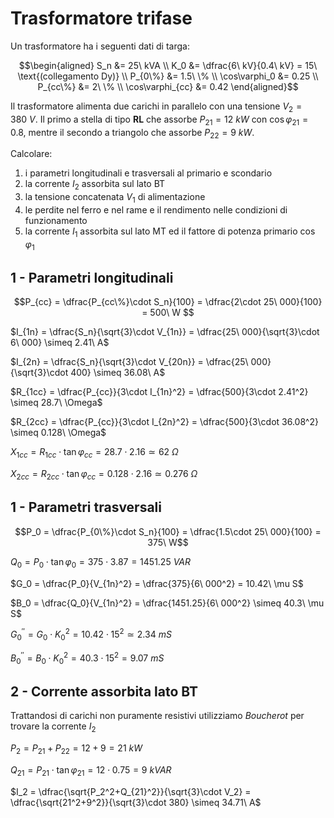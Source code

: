 # Trasformatore trifase  

Un trasformatore ha i seguenti dati di targa:  

```math
\begin{aligned}
    S_n &= 25\ kVA \\
    K_0 &= \dfrac{6\ kV}{0.4\ kV} = 15\ \text{(collegamento Dy)}  \\
    P_{0\%} &= 1.5\ \% \\
    \cos\varphi_0 &= 0.25 \\
    P_{cc\%} &= 2\ \% \\
    \cos\varphi_{cc} &= 0.42
\end{aligned}
```

Il trasformatore alimenta due carichi in parallelo con una tensione $V_2 = 380\ V$. Il primo a stella di tipo **RL** che assorbe $P_{21} = 12\ kW$ con $\cos\varphi_{21} =0.8$, mentre il secondo a triangolo che assorbe $P_{22} = 9\ kW$.  

Calcolare:  
1. i parametri longitudinali e trasversali al primario e scondario
2. la corrente $I_2$ assorbita sul lato BT
3. la tensione concatenata $V_1$ di alimentazione
4. le perdite nel ferro e nel rame e il rendimento nelle condizioni di funzionamento
5. la corrente $I_1$ assorbita sul lato MT ed il fattore di potenza primario $\cos\varphi_1$  

## 1 - Parametri longitudinali  

```math
P_{cc} = \dfrac{P_{cc\%}\cdot S_n}{100} = \dfrac{2\cdot 25\ 000}{100} = 500\ W  
```

$I_{1n} = \dfrac{S_n}{\sqrt{3}\cdot V_{1n}} = \dfrac{25\ 000}{\sqrt{3}\cdot 6\ 000} \simeq 2.41\ A$  

$I_{2n} = \dfrac{S_n}{\sqrt{3}\cdot V_{20n}} = \dfrac{25\ 000}{\sqrt{3}\cdot 400} \simeq 36.08\ A$  

$R_{1cc} = \dfrac{P_{cc}}{3\cdot I_{1n}^2} = \dfrac{500}{3\cdot 2.41^2} \simeq 28.7\ \Omega$  

$R_{2cc} = \dfrac{P_{cc}}{3\cdot I_{2n}^2} = \dfrac{500}{3\cdot 36.08^2} \simeq 0.128\ \Omega$  

$X_{1cc} = R_{1cc}\cdot \tan\varphi_{cc} = 28.7\cdot 2.16 \simeq 62\ \Omega$  

$X_{2cc} = R_{2cc}\cdot \tan\varphi_{cc} = 0.128\cdot 2.16 \simeq 0.276\ \Omega$  

## 1 - Parametri trasversali  

```math
P_0 = \dfrac{P_{0\%}\cdot S_n}{100} = \dfrac{1.5\cdot 25\ 000}{100} = 375\ W
```

$Q_0 = P_0\cdot\tan\varphi_0 = 375\cdot 3.87 = 1451.25\ VAR$  

$G_0 = \dfrac{P_0}{V_{1n}^2} = \dfrac{375}{6\ 000^2} = 10.42\ \mu S$  

$B_0 = \dfrac{Q_0}{V_{1n}^2} = \dfrac{1451.25}{6\ 000^2} \simeq 40.3\ \mu S$  

$G_0^{''} = G_0\cdot K_0^2 = 10.42\cdot 15^2 \simeq 2.34\ mS$  

$B_0^{''} = B_0\cdot K_0^2 = 40.3\cdot 15^2 = 9.07\ mS$  

## 2 - Corrente assorbita lato BT  

Trattandosi di carichi non puramente resistivi utilizziamo *Boucherot* per trovare la corrente $I_2$  

$P_2 = P_{21} + P_{22} = 12 + 9 = 21\ kW$  

$Q_{21} = P_{21}\cdot\tan\varphi_{21} = 12\cdot 0.75 = 9\ kVAR$  

$I_2 = \dfrac{\sqrt{P_2^2+Q_{21}^2}}{\sqrt{3}\cdot V_2} = \dfrac{\sqrt{21^2+9^2}}{\sqrt{3}\cdot 380} \simeq 34.71\ A$  
